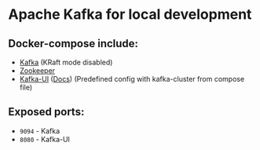 # Apache Kafka for local development

## Docker-compose include:
- [Kafka](https://hub.docker.com/r/bitnami/kafka) (KRaft mode disabled)
- [Zookeeper](https://hub.docker.com/r/bitnami/zookeeper)
- [Kafka-UI](https://hub.docker.com/r/provectuslabs/kafka-ui) ([Docs](https://docs.kafka-ui.provectus.io/overview/readme)) (Predefined config with kafka-cluster from compose file)

## Exposed ports:
- ```9094``` - Kafka
- ```8080``` - Kafka-UI
